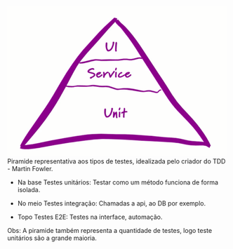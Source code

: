 <img src="./04-tipos-testes.png" width="500" />
Piramide representativa aos tipos de testes, idealizada pelo criador do TDD - Martin Fowler.

- Na base
Testes unitários: Testar como um método funciona de forma isolada.

- No meio
Testes integração: Chamadas a api, ao DB por exemplo.

- Topo
Testes E2E: Testes na interface, automação.

Obs: A piramide também representa a quantidade de testes, logo teste unitários são a grande maioria.
